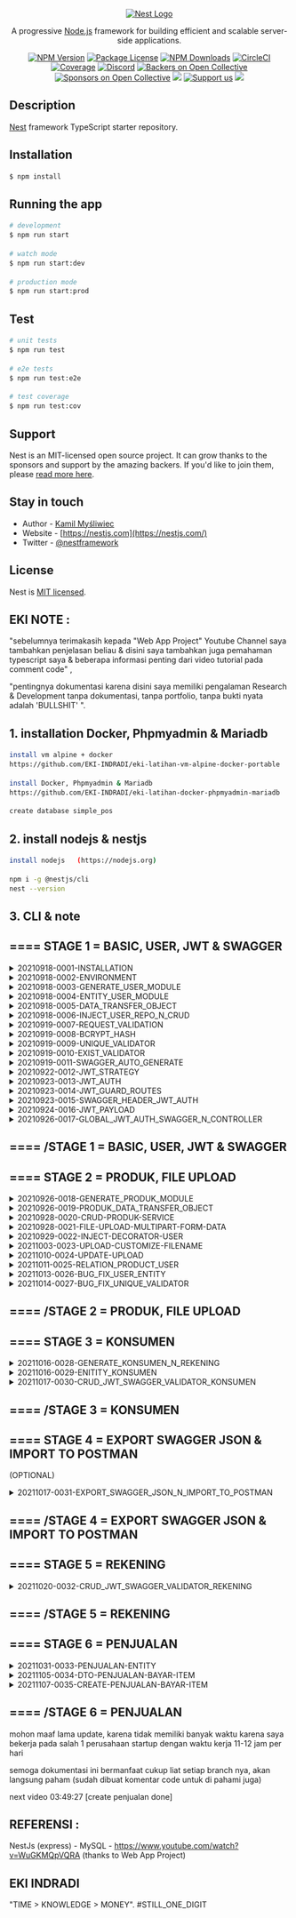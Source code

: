 <p align="center">
  <a href="http://nestjs.com/" target="blank"><img src="https://nestjs.com/img/logo_text.svg" width="320" alt="Nest Logo" /></a>
</p>

[circleci-image]: https://img.shields.io/circleci/build/github/nestjs/nest/master?token=abc123def456
[circleci-url]: https://circleci.com/gh/nestjs/nest

  <p align="center">A progressive <a href="http://nodejs.org" target="_blank">Node.js</a> framework for building efficient and scalable server-side applications.</p>
    <p align="center">
<a href="https://www.npmjs.com/~nestjscore" target="_blank"><img src="https://img.shields.io/npm/v/@nestjs/core.svg" alt="NPM Version" /></a>
<a href="https://www.npmjs.com/~nestjscore" target="_blank"><img src="https://img.shields.io/npm/l/@nestjs/core.svg" alt="Package License" /></a>
<a href="https://www.npmjs.com/~nestjscore" target="_blank"><img src="https://img.shields.io/npm/dm/@nestjs/common.svg" alt="NPM Downloads" /></a>
<a href="https://circleci.com/gh/nestjs/nest" target="_blank"><img src="https://img.shields.io/circleci/build/github/nestjs/nest/master" alt="CircleCI" /></a>
<a href="https://coveralls.io/github/nestjs/nest?branch=master" target="_blank"><img src="https://coveralls.io/repos/github/nestjs/nest/badge.svg?branch=master#9" alt="Coverage" /></a>
<a href="https://discord.gg/G7Qnnhy" target="_blank"><img src="https://img.shields.io/badge/discord-online-brightgreen.svg" alt="Discord"/></a>
<a href="https://opencollective.com/nest#backer" target="_blank"><img src="https://opencollective.com/nest/backers/badge.svg" alt="Backers on Open Collective" /></a>
<a href="https://opencollective.com/nest#sponsor" target="_blank"><img src="https://opencollective.com/nest/sponsors/badge.svg" alt="Sponsors on Open Collective" /></a>
  <a href="https://paypal.me/kamilmysliwiec" target="_blank"><img src="https://img.shields.io/badge/Donate-PayPal-ff3f59.svg"/></a>
    <a href="https://opencollective.com/nest#sponsor"  target="_blank"><img src="https://img.shields.io/badge/Support%20us-Open%20Collective-41B883.svg" alt="Support us"></a>
  <a href="https://twitter.com/nestframework" target="_blank"><img src="https://img.shields.io/twitter/follow/nestframework.svg?style=social&label=Follow"></a>
</p>
  <!--[![Backers on Open Collective](https://opencollective.com/nest/backers/badge.svg)](https://opencollective.com/nest#backer)
  [![Sponsors on Open Collective](https://opencollective.com/nest/sponsors/badge.svg)](https://opencollective.com/nest#sponsor)-->

## Description

[Nest](https://github.com/nestjs/nest) framework TypeScript starter repository.

## Installation

```bash
$ npm install
```

## Running the app

```bash
# development
$ npm run start

# watch mode
$ npm run start:dev

# production mode
$ npm run start:prod
```

## Test

```bash
# unit tests
$ npm run test

# e2e tests
$ npm run test:e2e

# test coverage
$ npm run test:cov
```

## Support

Nest is an MIT-licensed open source project. It can grow thanks to the sponsors and support by the amazing backers. If you'd like to join them, please [read more here](https://docs.nestjs.com/support).

## Stay in touch

- Author - [Kamil Myśliwiec](https://kamilmysliwiec.com)
- Website - [https://nestjs.com](https://nestjs.com/)
- Twitter - [@nestframework](https://twitter.com/nestframework)

## License

Nest is [MIT licensed](LICENSE).

##  EKI NOTE :

"sebelumnya terimakasih kepada "Web App Project" Youtube Channel saya tambahkan penjelasan beliau & disini saya tambahkan juga pemahaman typescript saya & beberapa informasi penting dari video tutorial pada comment code" ,

"pentingnya dokumentasi karena disini saya memiliki pengalaman Research & Development tanpa dokumentasi, tanpa portfolio, tanpa bukti nyata adalah 'BULLSHIT' ".

## 1. installation Docker, Phpmyadmin & Mariadb
```bash
install vm alpine + docker
https://github.com/EKI-INDRADI/eki-latihan-vm-alpine-docker-portable

install Docker, Phpmyadmin & Mariadb
https://github.com/EKI-INDRADI/eki-latihan-docker-phpmyadmin-mariadb

create database simple_pos
```

## 2. install nodejs & nestjs

```bash
install nodejs   (https://nodejs.org)

npm i -g @nestjs/cli
nest --version
```

## 3. CLI & note

## ==== STAGE 1 = BASIC, USER, JWT & SWAGGER

<details>
  <summary>20210918-0001-INSTALLATION</summary>

```bash
//001
generate project :
nest new rnd-nestjs-mysql
npm

run project :
cd rnd-nestjs-mysql
npm run start
npm run start:dev
```

</details>

<details>
  <summary>20210918-0002-ENVIRONMENT</summary>

```bash
//002
depedency injection :
npm i @nestjs/typeorm typeorm mysql2 @nestjs/config

---info
@nestjs/typeorm typeorm = https://docs.nestjs.com/recipes/sql-typeorm
mysql2 = mysql driver
@nestjs/config  = untuk config .env
---/info
```

</details>

<details>
  <summary>20210918-0003-GENERATE_USER_MODULE</summary>

```bash
//003
nest g res user
REST API
generate entry points Y

---info
nest generate resource user = generate user module https://docs.nestjs.com/recipes/crud-generator
---/info

```

</details>

<details>
  <summary>20210918-0004-ENTITY_USER_MODULE</summary>

```bash
//004
npm run start:dev
---info
npm run start:dev = untuk running project,
setelah entity selesai di buat maka pada database simple_pos akan otomatis terbuat tabel user
---/info
```

</details>

<details>
  <summary>20210918-0005-DATA_TRANSFER_OBJECT</summary>

```bash
//005
---info
data transfer object = https://docs.nestjs.com/controllers
---/info
```

</details>

<details>
  <summary>20210918-0006-INJECT_USER_REPO_N_CRUD</summary>

```bash
//006
---info
postman = https://www.postman.com/
inject repository user (entity user), agar memudahkan ketika membuat CRUD
---/info
```

</details>

<details>
  <summary>20210919-0007-REQUEST_VALIDATION</summary>

```bash
//007
npm i class-validator class-transformer
---info
informasi lebih lanjut : https://docs.nestjs.com/techniques/validation
kedua dependecy tersebut berguna untuk request validation pada API, validasi request berdasarkan class dengan memanfaatkan fungsi global middleware validationPipe
---/info
```

</details>

<details>
  <summary>20210919-0008-BCRYPT_HASH</summary>

```bash
//008
npm install -g node-gyp (perlu di install ketika npm i bcrypt , error/stuck node-pre-gyp install --fallback-to-build )
npm i bcrypt
npm i -D @types/bcrypt
---info
encryption dan hash : https://docs.nestjs.com/security/encryption-and-hashing
---/info
```

</details>

<details>
  <summary>20210919-0009-UNIQUE_VALIDATOR</summary>

```bash
//009
---info
Duplicate entry validator
pada src\user\entities\user.entity.ts :
    @Column({ unique: true })
    email: string
karena error handle yang tidak detail pada class validator,
maka diperlukanya manual duplicate validator 
---/info

nest g provider etc/validator/unique-validator

---info
nest g provider = membuat class / provider yang nantinya akan di panggil kembali (contoh digunakan untuk manual validasi unique), 
bertujuan untuk validasi jika data ditemukan maka tidak boleh dieksekusi

response :
{
    "statusCode": 400,
    "message": [
        "email admin@gmail.com sudah digunakan",
        "username admineki sudah digunakan"
    ],
    "error": "Bad Request"
}
---/info

nest g provider etc/validator/exist-validator

---info
copy dari unique-validator
---/info
```

</details>

<details>
  <summary>20210919-0010-EXIST_VALIDATOR</summary>

```bash
//010

nest g provider etc/validator/exist-validator

---info
copy dari unique-validator & rubah beberapa code, bertujuan untuk validasi jika data ditemukan maka boleh dieksekusi (contoh delete data)
response :
{
    "statusCode": 400,
    "message": [
        "id 2 tidak ditemukan"
    ],
    "error": "Bad Request"
}
---/info
```

</details>

<details>
  <summary>20210919-0011-SWAGGER_AUTO_GENERATE</summary>

```bash
//011

npm i @nestjs/swagger 
npm i swagger-ui-express

---info
openapi documentation, digunakan untuk membuat dokumentasi API, https://docs.nestjs.com/openapi/introduction ,
konfigurasi routes swagger src\main.ts
http://localhost:3000/api-docs/  ,
dan yang keren dari nestJs, ada auto generate swagger

-- auto generate swagger controller -- 
import { ApiTags } from '@nestjs/swagger';
@ApiTags('User') // AUTO GENERATE OPEN API SWAGGER  , langsung jadi dokumentasi

-- auto generate swagger property -- 
import { ApiProperty } from "@nestjs/swagger"
export class UserDto { 
    @ApiProperty() // swagger auto generate property
    @IsOptional()
    @IsExist([User, 'id'])
    id?: number  

    @ApiProperty({required:true}) // {required:true} sama aja kyk @IsNotEmpty()
    @IsString()
    @MaxLength(64)
    @MinLength(8)
    @IsNotEmpty()
    nama_user: string

    ...
    ...
}
---/info

---bug info & bug fix
disini saya menemukan bug :
  "@nestjs/swagger": "^5.0.9",
  "swagger-ui-express": "^4.1.6",
  "class-transformer": "^0.4.0",
  "class-validator": "^0.13.1",
src\user\dto\create-user.dto.ts
BUG schema swagger karena SWAGGER VS CLASS-VALIDATOR , 
kadang terjadi masalah pada @ApiProperty() (swagger) vs (class-validator) ,
BUG schema swagger tidak muncul

cara fix nya
referensi : https://github.com/nestjs/swagger/issues/459
edit nest-cli.json
{
  "collection": "@nestjs/schematics",
  "sourceRoot": "src",

  "compilerOptions": {
    "plugins": [
      {
        "name": "@nestjs/swagger/plugin"
      }
    ]
  }

}

---/bug info & bug fix
```

</details>

<details>
  <summary>20210922-0012-JWT_STRATEGY</summary>

```bash
//012
buat controller nest g crontroller <name>
buat services nest g service <name>
buat module nest g module <name>
tapi saran menggunkan resource saja agar lebih mudah

nest g res auth
REST API
generate CRUD entry points? n

npm i @nestjs/passport
npm i @nestjs/jwt
npm i passport
npm i passport-jwt
npm i -D @types/passport-jwt

buat file pada src/auth/jwt.strategy.ts

tambah .env  JWT_SECRET_KEY= 'eki-secret-key'

---info
dokumentasi :
https://docs.nestjs.com/security/authentication
https://docs.nestjs.com/security/authorization

ini digunakan (extends) dari PassportStrategy  (memodifikasinya) disesuaikan konfigurasi
---/info

```

</details>

<details>
  <summary>20210923-0013-JWT_AUTH</summary>

```bash
//013
nest g guard auth/jwt  (bawaan dari CLI codenya beberapa di hapus & di rubah)

buat dto manual auth.dto.ts
---info
setting expiresIn (waktu expired) & setting penggunaan Jwt strategy pada auth module,
login authentication & generate token
---/info

---bug info & bug fix
ada bug jika menggunakan extend UserDto, karena pada UserDto memiliki unique validator (memvalidasi jika username sama), akibatnya tidak dapat login(generate token)
---/bug info & bug fix

NOTE : pada video youtube baru menjelaskan bug fix ini pada menit 2:33:00 +
atau pada branch : 20211014-0027-BUG_FIX_UNIQUE_VALIDATOR

```

</details>

<details>
  <summary>20210923-0014-JWT_GUARD_ROUTES</summary>

```bash
//014

---info
  ----- CODE
  @Get()
  @UseGuards(JwtGuard) // melindungin request dengan JWT menggunakan Guard
  checkUserController(@Request() req) {
    ...
    ...
  ----- /CODE

  UseGuard, berfungsi untuk mengamankan routes JWT, contoh :
  ------ SESUDAH GUARD
  {
  "statusCode": 401,
  "message": "Unauthorized"
  }
  ------ /SESUDAH GUARD
---/info

---bug info & bug fix
    // ======================== ERROR 1, KETIKA NENAMBAHKAN UseGuard
    // Error: Strategy#authenticate must be overridden by subclass
    // at JwtStrategy.Strategy.authenticate (D:\_eki-latihan-nestjs-mysql\rnd-nestjs-mysql\node_modules\passport-strategy\lib\strategy.js:21:9)
    // at attempt (D:\_eki-latihan-nestjs-mysql\rnd-nestjs-mysql\node_modules\passport\lib\middleware\authenticate.js:366:16)
    // at authenticate (D:\_eki-latihan-nestjs-mysql\rnd-nestjs-mysql\node_modules\passport\lib\middleware\authenticate.js:367:7)
    // at D:\_eki-latihan-nestjs-mysql\rnd-nestjs-mysql\node_modules\@nestjs\passport\dist\auth.guard.js:91:3
    // at new Promise (<anonymous>)
    // at D:\_eki-latihan-nestjs-mysql\rnd-nestjs-mysql\node_modules\@nestjs\passport\dist\auth.guard.js:83:83
    // at JwtGuard.<anonymous> (D:\_eki-latihan-nestjs-mysql\rnd-nestjs-mysql\node_modules\@nestjs\passport\dist\auth.guard.js:49:36)
    // at Generator.next (<anonymous>)
    // at fulfilled (D:\_eki-latihan-nestjs-mysql\rnd-nestjs-mysql\node_modules\@nestjs\passport\dist\auth.guard.js:17:58)
    // at processTicksAndRejections (internal/process/task_queues.js:95:5)
    // ======================== /ERROR 1, KETIKA NENAMBAHKAN UseGuard

    // ======================== SOLUSI ERROR 1
    // pada JWT strategy (src\auth\jwt.strategy.ts), seharusnya mengambil dari passport-jwt
    // ------------ SEBELUM
    // import { Strategy } from "passport";
    // import { ExtractJwt } from "passport-jwt";
    // ------------ /SEBELUM

    //------------- SESUDAH
    // import { ExtractJwt, Strategy } from "passport-jwt";
    //------------- /SESUDAH
    // ======================== /SOLUSI ERROR 1

    // ======================== ERROR 2, import { Strategy } from "passport-jwt"; 
    //    TypeError: JwtStrategy requires a function to retrieve jwt from requests (see option jwtFromRequest)
    //    at new JwtStrategy (D:\_eki-latihan-nestjs-mysql\rnd-nestjs-mysql\node_modules\passport-jwt\lib\strategy.js:55:15)
    //    at new MixinStrategy (D:\_eki-latihan-nestjs-mysql\rnd-nestjs-mysql\node_modules\@nestjs\passport\dist\passport\passport.strategy.js:32:13)
    //    at new JwtStrategy (D:\_eki-latihan-nestjs-mysql\rnd-nestjs-mysql\src\auth\jwt.strategy.ts:14:9)
    //    at Injector.instantiateClass (D:\_eki-latihan-nestjs-mysql\rnd-nestjs-mysql\node_modules\@nestjs\core\injector\injector.js:291:19)
    //    at callback (D:\_eki-latihan-nestjs-mysql\rnd-nestjs-mysql\node_modules\@nestjs\core\injector\injector.js:43:41)
    //    at processTicksAndRejections (internal/process/task_queues.js:95:5)
    //    at Injector.resolveConstructorParams (D:\_eki-latihan-nestjs-mysql\rnd-nestjs-mysql\node_modules\@nestjs\core\injector\injector.js:119:24)
    //    at Injector.loadInstance (D:\_eki-latihan-nestjs-mysql\rnd-nestjs-mysql\node_modules\@nestjs\core\injector\injector.js:47:9)
    //    at Injector.loadProvider (D:\_eki-latihan-nestjs-mysql\rnd-nestjs-mysql\node_modules\@nestjs\core\injector\injector.js:69:9)
    //    at async Promise.all (index 4)
    // ======================== /ERROR 2, import { Strategy } from "passport-jwt"; 
            
    // ======================== SOLUSI ERROR 2
    // https://stackoverflow.com/questions/51131480/jwtstrategy-requires-a-function-to-retrieve-jwt-from-requests
    // SEBELUMNYA : // JwtFromRequest: ExtractJwt.fromAuthHeaderAsBearerToken(),  
    // SEHARUSNYA : (menggunakan j kecil)
    jwtFromRequest: ExtractJwt.fromAuthHeaderAsBearerToken(), // ini merima tokenya dari mana , kalo ini dari authorization : Bearer <token>
    // ======================== /SOLUSI ERROR 2
    
---/bug info & bug fix
```

</details>

<details>
  <summary>20210923-0015-SWAGGER_HEADER_JWT_AUTH</summary>

```bash
//015

---code
  const configSwagger = new DocumentBuilder()
  ....
  ....
    .addBearerAuth()  // karena token disini menggunakan Bearer Aeuth , ada banyak security contoh lainnya : // .addApiKey('x-access-token') // .
  ....
  ....
---/code

---info
swagger header jwt auth (swagger security), berguna untuk memasukan token pada OPEN-API (dokumentasi API) SWAGGER, untuk mengijinkan beberapa routes yang memerlukan akses token jwt,

 .addBearerAuth() mengaktifkan header jwt auth (swagger security) untuk token access , akan muncul tombol Authorize pada pojok kanan atas
---/info


---code
  @Get()
  @ApiBearerAuth() 
---/code

---info
dokumentasi https://swagger.io/docs/specification/authentication/bearer-authentication/
Authorization: Bearer <token>
ini berfungsi agar swagger tau bahwa API ini memerlukan header (Bearer token) untuk authorize routesnya (contoh gambar gembok dikanan nama routes pada controller yang diset @ApiBearerAuth() )
---/info
```

</details>

<details>
  <summary>20210924-0016-JWT_PAYLOAD</summary>

```bash
//016

silahkan di coba pada http://localhost:3000/auth 
untuk memuncukan request perlu authorization
pada swagger (masukan token pada button Authorize) 
atau
pada postman (masukan header Authorization : Bearer <token>)

---info
contoh memodifikasi JWT PAYLOAD
src\auth\jwt.strategy.ts
src\auth\auth.service.ts
src\auth\auth.controller.ts
Json Web Token memiliki fitur untuk memasukan payload data pada token nya,
nah disini payload token tersebut akan di enkripsi/hashing/encode (tergantung algoritma) 
kemudian setelah login berhasil payload tersebut akan di decode/dekripsi berupa data/object yang mana data tersebut dapat langsung digunakan kembali sesuai kebutuhan

dokumentasi jwt : https://jwt.io/
---/info
```

</details>

<details>
  <summary>20210926-0017-GLOBAL_JWT_AUTH_SWAGGER_N_CONTROLLER</summary>

```bash
//017


// AUTH USER SWAGGER :
@ApiTags('User') 
@ApiBearerAuth()  // ini aktifkan Bearer Auth untuk seluruh routes controller user (hanya swagger)
@Controller('user')

---info
// AUTH USER SWAGGER :
ini sama seperti 015 , @ApiBearerAuth() ini dapat dibuat secara spesifik dan juga sekaligus pada seluruh controller
contohnya pada user controller (hanya swagger)
---/info

// AUTH USER CONTROLLER :

@ApiTags('User')
@ApiBearerAuth()
@UseGuards(JwtGuard)  // ini aktifkan Bearer Auth untuk seluruh routes controller user (membutuhkan header Authorization : Bearer <token>)
@Controller('user')

---info
// AUTH USER CONTROLLER :
ini sama seperti 014 , @UseGuards(JwtGuard) ini dapat dibuat secara spesifik dan juga sekaligus pada seluruh controller
contohnya pada user controller  (membutuhkan header Authorization : Bearer <token>)
---/info
```

</details>

## ==== /STAGE 1 = BASIC, USER, JWT & SWAGGER

## ==== STAGE 2 = PRODUK, FILE UPLOAD

<details>
  <summary>20210926-0018-GENERATE_PRODUK_MODULE</summary>

```bash
//018
nest g res produk


---info
membuat resource produk
---/info

src\produk\entities\produk.entity.ts
    @UpdateDateColumn({ onUpdate: "CURRENT_TIMESTAMP(6)" }) 
    update_at: Date

---info
generate langsung waktu updatenya memunculkan pada object {onUpdate : value} , nanti akan otomatis keluar pada result object
---/info

src\produk\entities\produk.entity.ts
    @ManyToOne(() => User, data => data.id) // User dari User entities
    user: User // User dari User entities

---info
relasi kepada user  
ERD : produk - user
ERD : * - 1

membuat foreign key userId pada product
---/info

src\app.module.ts
      entities : [
        .....,
        Produk 
      ],
      synchronize : true 

---info
 karena adanya  synchronize : true, maka produk tabel akan otomatis digenerate di database
---/info

src\user\entities\user.entity.ts
    @OneToMany(()=>Produk, data => data.id)
    produk : Produk

---info
relasi kepada produk
ERD : user - produk
ERD : 1 - *

agar user dapat melakukan relasi pada produk  (hanya optional, lebih baik ditambahkan)
---/info


```

</details>

<details>
  <summary>20210926-0019-PRODUK_DATA_TRANSFER_OBJECT</summary>

```bash
//019
    @IsObject()
    user: UserDto
---info
setting DTO Produk,
datanya user harus object (karena relasi dari user)
pake fieldnya mengikuti object UserDto
---/info

export class CreateProdukDto extends OmitType(ProdukDto, ['id']){}
export class ProdukIdDto extends PickType(ProdukDto, ['id']){}

---info
OmitType dari swagger & buang id nya  // OmitType = buang sebagian
PickType dari swagger & hanya ambil id nya  // PickType = ambil sebagian
---/info

```

</details>

<details>
  <summary>20210928-0020-CRUD-PRODUK-SERVICE</summary>

```bash
//020
src\produk\produk.module.ts

import { Produk } from './entities/produk.entity';
import { TypeOrmModule } from '@nestjs/typeorm';

@Module({
  imports : [
    TypeOrmModule.forFeature([Produk])
  ],

---info
register entities produk pada module produk, agar entity dapat digunakan pada module produk
---/info

src\produk\produk.service.ts
src\produk\dto\update-produk.dto.ts

---info
buat services CRUD produk berdasarkan entity dan edit UpdateProdukDto
---/info

```

</details>

<details>
  <summary>20210928-0021-FILE-UPLOAD-MULTIPART-FORM-DATA</summary>

```bash
//021
npm i -D @types/multer

---info
sebelumnya menggunakan JSON konsep untuk mengeluarkan data, tetapi karena ada FILE UPLOAD ,maka perlu menggunakan 'multipart/form-data'
---/info

src\produk\produk.controller.ts
import { ...., UseInterceptors } from '@nestjs/common';
import { FileInterceptor } from '@nestjs/platform-express';
import { diskStorage } from 'multer';

@ApiTags('Produk')
@ApiBearerAuth()
@UseGuards(JwtGuard)
@Controller('produk')

...
...
...

src\produk\produk.controller.ts

  @ApiConsumes('multipart/form-data')
  @ApiBody({ type: CreateProdukDto })
  create(@Body() createProdukDto: CreateProdukDto, @UploadedFile() foto: Express.Multer.File) {
    createProdukDto.foto = foto.filename
    return this.produkService.create(createProdukDto);
  }

---info
agar swagger merubah format default (JSON) , menjadi multipart/form-data,
karena swagger ada perubahan multipart maka Request Body nya perlu disesuaikan lagi
memanfaatkan depedency multer
---/info




---bug info & bug fix

nestjs BUG Swagger (muncul data user pada swagger, padahal tidak menggunakan  @ApiProperty() )
src\produk\dto\create-produk.dto.ts
 
    @IsObject() 
    user: UserDto 


cara fix nya :
referensi : https://github.com/nestjs/swagger/issues/493
tambahkan  @ApiHideProperty()  untuk menghilangkan pada swagger (agar tidak diinput)

    @ApiHideProperty() 
    @IsObject() 
    user: UserDto 


---/bug info & bug fix

    @ApiProperty({format:'binary'})
    @IsOptional() 
    foto: string
    
---info
agar format swagger berubah untuk merubah menjadi "file upload" tambahkan {format:'binary'} (pada kondisi multipart/form-data),
sebelumnya IsString() rubah menjadi @IsOptional() karena image sudah berbentuk binary
---/info


Note :

{
    "statusCode": 400,
    "message": [
        "user must be an object"
    ],
    "error": "Bad Request"
}


Karena :

    @IsObject() 
    user: UserDto 


ini akan mengalami masalah solusinya ada pada code selanjutnya (tujuan nya agar dapat otomatis simpan data user, 
menggunakan teknologi nestjs & payload jwt)
  
```

</details>

<details>
  <summary>20210929-0022-INJECT-DECORATOR-USER</summary>

```bash
//022


{
    "statusCode": 400,
    "message": [
        "user must be an object"
    ],
    "error": "Bad Request"
}

solusinya :

nest g decorator etc/decorator/inject-user

---info
decorator InjectUser,
decorator adalah mirip sebuah function / services contoh : @ApiTags() , @Post() , @ApiBody() , dll

yang mana decorator tersebut bisa kita costum atau membuatnya,
agar produk dapat otomatis simpan data user, 
menggunakan teknologi nestjs & payload jwt
---/info

src\etc\decorator\inject-user.decorator.ts

export const InjectUser = createParamDecorator((data: any, ctx: ExecutionContext) => {
    const req = ctx.switchToHttp().getRequest()
    req.body.user = { id : req.user.id}
    return req.body
})



src\produk\produk.controller.ts
  create(@InjectUser() createProdukDto: CreateProdukDto, @UploadedFile() foto: Express.Multer.File) { // SETELAH INJECT USER
    createProdukDto.foto = foto.filename
    return this.produkService.create(createProdukDto);
  }

---info
menambahkan object user pada request (body) yang di kirim

setelah ditambahkan ketika di test maka responsenya otomatis akan inject user

{
  "barcode": "test",
  "nama_produk": "test",
  "deskripsi_produk": "test",
  "harga_beli": 111,
  "harga_jual": 110,
  "user": {
    "id": 2
  },
  "foto": "27d9b92cc2a95aceb288dac7861252cb",
  "id": 1,
  "create_at": "2021-09-28T19:11:29.644Z",
  "update_at": "2021-09-28T19:11:29.644Z"
}
---/info
  
```

</details>

<details>
  <summary>20211003-0023-UPLOAD-CUSTOMIZE-FILENAME</summary>

```bash
//023

// import { extname } from 'path/posix'; // rename 'path/posix' to 'path'
import { extname } from 'path';


 @UseInterceptors(FileInterceptor('foto', {  
    storage: diskStorage({ 
      destination: './assets/produk',
      filename: (req: any, file, cb) => {
        const fileName = [req.user.id, Date.now()].join('-') 
        let number_user_id = Number(req.user.id)
        let eki_auto_generate = new Date().getFullYear() + "-"
          + ("0" + (new Date().getMonth() + 1)).slice(-2) + "-"
          + ("0" + new Date().getDate()).slice(-2) + "-"
          + number_user_id.toString().padStart(4, '0')

        cb(null, eki_auto_generate + '.' + fileName + '.' + extname(file.originalname)) 
      }
    })
---info
- customize filename & extention file upload (multipart/form-data), karena nestjs secara default membuatfile generate yang unique tanpa ekstensi

contoh code diatas adalah cara autogenerate filename yang unique, dirubah pada function depedency multer dan memanfaatkan depedency 'path' (extname) untuk mendapatkan original filename (termasuk .)
response dari 

post file upload product :

{
  "barcode": "asdas1",
  "nama_produk": "asdas1",
  "deskripsi_produk": "asdas1",
  "harga_beli": 300,
  "harga_jual": 400,
  "user": {
    "id": 2
  },
  "foto": "2021-10-03-0002.2-1633275013383.png",
  "id": 4,
  "create_at": "2021-10-03T08:30:14.236Z",
  "update_at": "2021-10-03T08:30:14.236Z"
}

get product : 

[
....
....
  {
    "id": 4,
    "barcode": "asdas1",
    "nama_produk": "asdas1",
    "deskripsi_produk": "asdas1",
    "harga_beli": 300,
    "harga_jual": 400,
    "foto": "2021-10-03-0002.2-1633275013383.png",
    "create_at": "2021-10-03T08:30:14.236Z",
    "update_at": "2021-10-03T08:30:14.236Z"
  }
]

---/info
```

</details>


<details>
  <summary>20211010-0024-UPDATE-UPLOAD</summary>
  
```bash
//024

let number_user_id = Number(req.user.id)
let eki_auto_generate = new Date().getFullYear() 
  + ("0" + (new Date().getMonth() + 1)).slice(-2) 
  + ("0" + new Date().getDate()).slice(-2) + "-"
  + "USR" + number_user_id.toString().padStart((String(number_user_id).length > 4) ? String(number_user_id).length : 4, '0') + "-"
  + Date.now()
cb(null, eki_auto_generate + extname(file.originalname))

---info
Autogenerate product file
FILENAME : "PD20211010-USR0002-1633834448773.png"
---/info

 @Patch(':id')
//==============================COPY FROM POST CONTROLLER
  @UseInterceptors(FileInterceptor('foto', {
    storage: diskStorage({
      destination: './assets/produk',
      filename: (req: any, file, cb) => {
        let number_user_id = Number(req.user.id)
        let eki_auto_generate = "PD"
          + new Date().getFullYear()
          + ("0" + (new Date().getMonth() + 1)).slice(-2)
          + ("0" + new Date().getDate()).slice(-2) + "-"
          + "USR" + number_user_id.toString().padStart((String(number_user_id).length > 4) ? String(number_user_id).length : 4, '0') + "-"
          + Date.now()

        cb(null, eki_auto_generate + extname(file.originalname))
      }
    })
  }))
  @ApiConsumes('multipart/form-data') // agr swagger merubah format default (JSON) , menjadi multipart/form-data
  @ApiBody({ type: CreateProdukDto })
  //==============================/COPY FROM POST CONTROLLER
    update(@Param('id') id: string, @InjectUser() updateProdukDto: UpdateProdukDto, @UploadedFile() foto: Express.Multer.File) {
    if(foto){
      updateProdukDto.foto = foto.filename
    }
    return this.produkService.update(+id, updateProdukDto);
  }

---info
update file upload , pada patch id , copy post controller dan tambahkan pada controller patch
---/info

export class UpdateProdukDto extends PartialType(ProdukDto) {
    @ApiProperty()
    @IsString()
    @IsNotEmpty()
    barcode: string
}

---info
bug fix BUG FIX update menghilangkan IsUnique ,
    {
        "statusCode": 400,
        "message": [
          "barcode test sudah digunakan"
        ],
        "error": "Bad Request"
    }

---/info

```

</details>


<details>
  <summary>20211011-0025-RELATION_PRODUCT_USER</summary>
  
```bash
//025


  findAll() {
    return this.produkRepo.find({
      relations:['user'] 
    }) 
  }


---info
relasi 
product dengan user ManyToOne 

// src\produk\entities\produk.entity.ts
    @ManyToOne(() => User, data => data.id)
    user: User 
---/info

// src\user\entities\user.entity.ts
    @Column({select : false})
    password: string

---info
{select : false}

berfungsi untuk menghilangkan password pada result, ini berlaku bukan hanya pada product, tapi seluruh data yang terkait dengan user.entity
password akan hilang diresult

sebelum :
GET : http://localhost:3000/produk
[
  {
    "id": 1,
    "barcode": "test",
    "nama_produk": "test",
    "deskripsi_produk": "test",
    "harga_beli": 2400,
    "harga_jual": 2000,
    "foto": "PD20211010-USR0002-1633837916127.png",
    "create_at": "2021-09-28T19:11:29.644Z",
    "update_at": "2021-10-09T20:51:56.000Z",
    "user": {
      "id": 2,
      "nama_user": "stringst",
      "email": "string@mail.com",
      "username": "stringst",
      "password": "$2b$10$646n44TYIPip12vmm2zz9OdBJJoniOKdcHNLVkdjDgwS0TmQ1n4Qy",
      "create_at": "2021-09-26T01:28:39.072Z",
      "update_at": "2021-09-26T01:28:39.072Z"
    }
  },
  ..
  ..
]

sesudah : 
GET : http://localhost:3000/produk
[
  {
    "id": 1,
    "barcode": "test",
    "nama_produk": "test",
    "deskripsi_produk": "test",
    "harga_beli": 2400,
    "harga_jual": 2000,
    "foto": "PD20211010-USR0002-1633837916127.png",
    "create_at": "2021-09-28T19:11:29.644Z",
    "update_at": "2021-10-09T20:51:56.000Z",
    "user": {
      "id": 2,
      "nama_user": "stringst",
      "email": "string@mail.com",
      "username": "stringst",
      "create_at": "2021-09-26T01:28:39.072Z",
      "update_at": "2021-09-26T01:28:39.072Z"
    }
  },
  ..
  ..
]

sesudah :
GET : http://localhost:3000/user
[
  ..
  ..,
  {
    "id": 2,
    "nama_user": "stringst",
    "email": "string@mail.com",
    "username": "stringst",
    "create_at": "2021-09-26T01:28:39.072Z",
    "update_at": "2021-09-26T01:28:39.072Z"
  }
]


---info

---/info

```

</details>

<details>
  <summary>20211013-0026-BUG_FIX_USER_ENTITY</summary>


```bash
//026

// src\user\entities\user.entity.ts
@Column({ name: 'password', select: false })
password: string

---bug info

karena ada perubahan pada entity user , 
untuk keperluan menghilangkan password pada setiap result yang berhubungan dengan user :

@Column({ name: 'password', select: false }) 

// {select : false} atau { name: 'password', select: false } 
// sama saja (name hanya untuk set name secara spesifik)

pada fungsi 

//src\auth\auth.service.ts
let user = await this.userService.findUsername(username)  

akan memiliki mendapaatkan password (password tidak akan muncul)

//src\user\user.service.ts
const valid = this.userService.compare(password, user.password) 

akibatnya password tidak dapat di validasi

//src\user\user.service.ts
compare(plaintextPassword, hashPassword) {
    const valid = bcrypt.compareSync(plaintextPassword, hashPassword)
    return valid
}

password dekripsi tidak akan sama 

ini semua karenakan  select: false.

---/bug info

---bug fix

src\user\user.service.ts
-- sebelum
findUsername(username) {
 return this.userRepo.findOne({ username: username });
}
-- 


-- sesudah
findUsername(username) {
    return this.userRepo.createQueryBuilder('user')
      .addSelect('password').where({ username: username }).getRawOne()
}
-- 

referensi :     
- https://stackoverflow.com/questions/65870541/typeorm-nestjs-using-querybuilder
- https://github.com/typeorm/typeorm/issues/5816

---/bug fix

```

</details>


<details>
  <summary>20211014-0027-BUG_FIX_UNIQUE_VALIDATOR</summary>

ini ada branch optional (saran tetap mengikuti branch ini) sebenarnya ini sudah dibug fix dicode saya (menggunakan versi saya),
sama saja, cumaa saya tetap sampaikan dari versi video cara bug fix nya yang sedikit berbeda dengan saya.
sebenarnya masalah ini sudah ada dari branch 20210923-0013-JWT_AUTH , tetapi sudah saya bug fix di branch tersebut dan selanjutnya.

```bash

//027
1. BUG FIX AUTH_DTO keperluan untuk get token saat login agar tidak error username telah digunakan


A. src\auth\auth.dto.ts
--- sebelum BUG FIX
export class AuthDto extends PickType(UserDto,['username','password']){}
--- 
--- sesudah - OLD BUG FIX (VERSI SAYA) & NEW BUG FIX (VERSI VIDEO) = SAMA
export class AuthDto {
    @ApiProperty()
    @IsString()
    @MaxLength(32)
    @MinLength(8)
    @IsNotEmpty()
    username: string

    @ApiProperty()
    @IsString()
    @MaxLength(32)
    @MinLength(8)
    @IsNotEmpty()
    password: string
}
--- 

B. src\user\user.service.ts
--- sebelum BUG FIX
findUsername(username) {
   return this.userRepo.findOne({ username: username });
}
--- 

--- sesudah - OLD BUG FIX (VERSI SAYA)
findUsername(username) {
  return this.userRepo.createQueryBuilder('user')
    .addSelect('password').where({ username: username }).getRawOne()
}
--- 

--- sesudah - NEW BUG FIX (VERSI VIDEO)
findUsername(username) {
   return this.userRepo.findOne({ username: username }, { select: ['id', 'password'] });
}
--- 


NOTE BUG FIX USER : 

Kedua fungsi bug fix tersebut sama fungsinya tetapi untuk BUG FIX VERSI SAYA itu memanfaatkan createQueryBuilder


2. BUG FIX UPDATE PRODUCT, agar barcode tidak error telah digunakan

A1. src\etc\validator\unique-validator.ts (NEW BUG FIX (VERSI VIDEO))
--- sebelum BUG FIX
async validate(value: any, args: ValidationArguments) {
   let find = { [args.constraints[1]]: args.value }
   let check = await getConnection().getRepository(args.constraints[0]).findOne(find)
   if (check) return false // jika ada return false
   return true
}
--- 

--- sesudah - NEW BUG FIX (VERSI VIDEO)
async validate(value: any, args: ValidationArguments) {
    let find = {
        where: { [args.constraints[1]]: args.value }
    }

    if (args.object['id']){
        find.where['id'] = Not(args.object['id']) // { Not } from 'typeorm';
    }

    let check = await getConnection().getRepository(args.constraints[0]).findOne(find)
    if (check) return false // jika ada return false
    return true
}
--- 

B1. src\produk\produk.controller.ts (NEW BUG FIX (VERSI VIDEO))

--- sebelum BUG FIX
 @Patch(':id')
  @UseInterceptors(FileInterceptor('foto', {
    storage: diskStorage({
      destination: './assets/produk',
      filename: (req: any, file, cb) => {
        let number_user_id = Number(req.user.id)
        let eki_auto_generate = "PD"
          + new Date().getFullYear()
          + ("0" + (new Date().getMonth() + 1)).slice(-2)
          + ("0" + new Date().getDate()).slice(-2) + "-"
          + "USR" + number_user_id.toString().padStart((String(number_user_id).length > 4) ? String(number_user_id).length : 4, '0') + "-"
          + Date.now()
        cb(null, eki_auto_generate + extname(file.originalname))
      }
    })
  }))
  @ApiConsumes('multipart/form-data') 
  @ApiBody({ type: CreateProdukDto }) 
  
  update(@Param('id') id: string, @InjectUser() updateProdukDto: UpdateProdukDto, @UploadedFile() foto: Express.Multer.File) {
    if (foto) {
      updateProdukDto.foto = foto.filename
    }
    return this.produkService.update(+id, updateProdukDto);
  }
--- 

--- sesudah - NEW BUG FIX (VERSI VIDEO)
 @Patch(':id')
  @UseInterceptors(FileInterceptor('foto', {
    storage: diskStorage({
      destination: './assets/produk',
      filename: (req: any, file, cb) => {
        let number_user_id = Number(req.user.id)
        let eki_auto_generate = "PD"
          + new Date().getFullYear()
          + ("0" + (new Date().getMonth() + 1)).slice(-2)
          + ("0" + new Date().getDate()).slice(-2) + "-"
          + "USR" + number_user_id.toString().padStart((String(number_user_id).length > 4) ? String(number_user_id).length : 4, '0') + "-"
          + Date.now()
        cb(null, eki_auto_generate + extname(file.originalname))
      }
    })
  }))
  @ApiConsumes('multipart/form-data') 
  @ApiBody({ type: UpdateProdukDto })
  
  update(@Param('id') id: string, @InjectUser() updateProdukDto: UpdateProdukDto, @UploadedFile() foto: Express.Multer.File) {
    if (foto) {
      updateProdukDto.foto = foto.filename
    }
    return this.produkService.update(+id, updateProdukDto);
  }

--- 

C1. src\produk\dto\update-produk.dto.ts (NEW BUG FIX (VERSI VIDEO))

--- sebelum BUG FIX
export class UpdateProdukDto extends PartialType(ProdukDto) {} 
--- 

--- sesudah - NEW BUG FIX (VERSI VIDEO)
export class UpdateProdukDto extends PartialType(ProdukDto) {}  // tidak ada perubahan
---


A2. src\produk\dto\update-produk.dto.ts (OLD BUG FIX (VERSI SAYA))

--- sebelum BUG FIX
export class UpdateProdukDto extends PartialType(ProdukDto) {} 
--- 

--- sesudah - NEW BUG FIX (VERSI VIDEO)
export class UpdateProdukDto extends PartialType(ProdukDto) {
  @ApiProperty()
  @IsString()
  @IsNotEmpty()
  barcode: string
 }
---


NOTE BUG FIX PRODUCT : 

BUG FIX VERSI VIDEO (A1-B1-C1), jauh lebih baik untuk penanganan barcode,
kelebihannya parameter barcode tidak dapat di hacking / inject dari luar karena ada validasi lebih dalam untuk barcode (hanya barcode yang di perbolehkan yang jika id yang digunakan sesuai dengan barcode)

BUG FIX VERSI SAYA (A2), lebih sedikit kenapa ? 
secara logika barcode tidak mungkin dapat di rubah artinya barcode pada aplikasi akan di disable (tidak dapat di rubah), maka jika case seperti tersebut tidak perlu banyak bug fix



```

</details>


## ==== /STAGE 2 = PRODUK, FILE UPLOAD

## ==== STAGE 3 = KONSUMEN

<details>
  <summary>20211016-0028-GENERATE_KONSUMEN_N_REKENING</summary>

```bash

//028

nest g res konsumen

- rest api
- crud yes

---info
generate resource konsumen
---


nest g res rekening

- rest api
- crud yes

---info
generate resource rekening
---

```

</details>


<details>
  <summary>20211016-0029-ENITITY_KONSUMEN</summary>

```bash

//029
update src\konsumen\entities\konsuman.entity.ts
update src\app.module.ts

---info bug
NestJs BUG Entity classs name

Konsuman // (yang di generate adalah Konsumen) tetapi classnya Konsuman, entities\konsuman.entity.ts  
ini adalah kesalahan dari nest, kemungkinan karena auto checking english translate men jadi man
---

---info 
selanjutnya tabel schema konsumen akan auto generate pada databases
---

update src\user\entities\user.entity.ts
update src\konsumen\konsumen.module.ts
update src\konsumen\konsumen.service.ts

---info 
update Entity
---

```

</details>


<details>
  <summary>20211017-0030-CRUD_JWT_SWAGGER_VALIDATOR_KONSUMEN</summary>

```bash

//030
update src\konsumen\konsumen.service.ts
update src\konsumen\dto\create-konsuman.dto.ts
update src\konsumen\dto\update-konsuman.dto.ts
update src\konsumen\konsumen.controller.ts


---info 
jika error 
inject-user.decorator ....

berarti perlu login dahulu untuk dapat data user
@ApiBearerAuth() // (LOGO GEMBOK SWAGGER) perlu tambahkan di controller
@UseGuards(JwtGuard) // verifikasi token swagger (by swagger authorize)
---

update code bug fix src\konsumen\entities\konsuman.entity.ts

---info 
- sebelum -

    User: User 

- sesudah -

    user: User // bug fix user key kecil

---/info 

update code update src\konsumen\dto\create-konsuman.dto.ts

---info 
- sebelum -

    User: CreateUserDto 

- sesudah -

    user: CreateUserDto // bug fix user key kecil

---/info 


update code update src\produk\produk.controller.ts

---info 
- sebelum -

  @Delete(':id')
  remove(@Param('id') id: string) {
    return this.produkService.remove(+id);
  }

- sesudah -

  @Delete(':id')
  remove(@Param() id: ProdukIdDto) {   // agar tervalidasi
    return this.produkService.remove(id.id); // agar tervalidasi
  }

---/info 

```

</details>

## ==== /STAGE 3 = KONSUMEN

## ==== STAGE 4 = EXPORT SWAGGER JSON & IMPORT TO POSTMAN

(OPTIONAL)

<details>
  <summary>20211017-0031-EXPORT_SWAGGER_JSON_N_IMPORT_TO_POSTMAN</summary>

```bash
//031
```

```bash
--- EXPORT SWAGGER JSON 
untuk generate file  json dapat menggunakan fitur fs ,

untuk membuatnya menjadi api dengan result json :

-- CODE :
SwaggerModule.setup('api-docs', app, swaggerDocument, configCustomSwagger)
-- /CODE :

http://localhost:3000/api-docs <-- OPEN API SWAGGER 
http://localhost:3000/api-docs-json <-- untuk membuatnya menjadi JSON tinggal tambahkan '-json'

--- /EXPORT SWAGGER JSON 

```

![EXAMPLE](https://github.com/EKI-INDRADI/eki-latihan-nestjs-mysql/raw/master/EXPORT_SWAGGER_JSON.png)


```bash

--- IMPORT SWAGGER JSON  TO POSTMAN
DOWNLOAD POSTMAN : https://www.postman.com/

import -> link -> http://localhost:3000/api-docs-json -> CONTINUE -> IMPORT
--- /IMPORT SWAGGER JSON  TO POSTMAN

```

![EXAMPLE](https://github.com/EKI-INDRADI/eki-latihan-nestjs-mysql/raw/master/IMPORT_SWAGGER_JSON_TO_POSTMAN_1.png)
![EXAMPLE](https://github.com/EKI-INDRADI/eki-latihan-nestjs-mysql/raw/master/IMPORT_SWAGGER_JSON_TO_POSTMAN_2.png)
![EXAMPLE](https://github.com/EKI-INDRADI/eki-latihan-nestjs-mysql/raw/master/IMPORT_SWAGGER_JSON_TO_POSTMAN_3.png)

referensi : 
- https://github.com/nestjs/swagger/issues/158 (EXPORT SWAGGER JSON)
- https://stackoverflow.com/questions/39072216/how-to-import-swagger-apis-into-postman (IMPORT SWAGGER JSON TO POSTMAN)



</details>

## ==== /STAGE 4 = EXPORT SWAGGER JSON & IMPORT TO POSTMAN

## ==== STAGE 5 = REKENING

<details>
  <summary>20211020-0032-CRUD_JWT_SWAGGER_VALIDATOR_REKENING</summary>

```bash
/032

update src\rekening\entities\rekening.entity.ts
update src\rekening\dto\create-rekening.dto.ts
update src\user\entities\user.entity.ts
update src\app.module.ts

---info
secara otomatis tabel rekening akan terbuat
---/info

update src\rekening\dto\create-rekening.dto.ts
update src\rekening\dto\update-rekening.dto.ts
update src\rekening\rekening.module.ts
update src\rekening\rekening.service.ts

---info
membuat services crud , schema untuk swagger & validasi
---/info

update src\rekening\rekening.controller.ts

---info
membuat controller crud , jwt & swagger
---/info

Note : ini mirip seperti crud sebelumnya

```

</details>

## ==== /STAGE 5 = REKENING


## ==== STAGE 6 = PENJUALAN

<details>
  <summary>20211031-0033-PENJUALAN-ENTITY</summary>

```bash
/033

nest g res penjualan -> rest api -> yes

update src\penjualan\entities\penjualan.entity.ts
update src\app.module.ts (Penjaualn)

---info
buat tabel penjualan
---/info

buat entity manual src\penjualan\entities\penjualan-item.entity.ts
update src\app.module.ts (Penjualan_item)

---info
buat tabel penjualanItem
---/info

buat entity manual src\penjualan\entities\penjualan-bayar.entity.ts
update src\app.module.ts (Penjualan_bayar)

---info
buat tabel penjualanBayar
---/info

update src\penjualan\penjualan.module.ts

---info
Import penjualan,penjualanItem,penjualanBayar
---/info

update src\penjualan\entities\penjualan.entity.ts

@OneToMany(() => PenjualanItem, data => data.id, {cascade:true})
item: PenjualanItem[] //ini array

@OneToMany(() => PenjualanBayar, data => data.id, {cascade:true})
bayar: PenjualanBayar[] //ini array

---info
{cascade:true} == ketika penjualan ini di hapus/di update, maka secara otomatis harus memutus relasi penjualanItem dan penjualanBayar, agar tidak ter-select kembali
---/info

update src\penjualan\entities\penjualan-item.entity.ts

@ManyToOne(() => Penjualan, data => data.id, { onDelete: "CASCADE", onUpdate: "CASCADE" })
penjualan: Penjualan

---info
Aktifkan CASCADE pada penjualanItem
---/info

update src\penjualan\entities\penjualan-bayar.entity.ts

@ManyToOne(() => Penjualan, data => data.id, { onDelete: "CASCADE", onUpdate: "CASCADE" })
penjualan: Penjualan

---info
Aktifkan CASCADE pada penjualanBayar
---/info


```

</details>

<details>
  <summary>20211105-0034-DTO-PENJUALAN-BAYAR-ITEM</summary>

```bash
/034

update src\penjualan\dto\create-penjualan.dto.ts

@ApiProperty({type:KonsumenId})
@ValidateNested())
@IsObject()
konsumen: KonsumenId 

---info
@ApiProperty({type:KonsumenId}) berguna untuk :
hanya perlu konsumen id nya saja

@ValidateNested() berguna untuk :
api ini akan memvalidasi dto konsumen ( src\konsumen\dto\create-konsuman.dto.ts), 
untuk keperluan IsExist ID nya (sudah ada atau tdk)

@IsObject()
konsumen: KonsumenId  berguna untuk :
hanya ambil id nya
---/info


buat manual src\penjualan\dto\penjualan-item.dto.ts 

@ApiProperty({type:ProdukIdDto})
@IsObject()
@ValidateNested()
produk: ProdukIdDto

---info
(untuk keperluan buat dto Penjualan agar bisa buat DTO dengan Array dari penjualanItem)
---/info

    
buat manual src\penjualan\dto\penjualan-bayar.dto.ts 

@ApiProperty({ type: RekeningIdDto })
@IsObject()
@ValidateNested()
rekening: RekeningIdDto

---info
(untuk keperluan buat dto Penjualan agar bisa buat DTO dengan Array dari penjualanBayar) 
---/info



update src\penjualan\dto\create-penjualan.dto.ts

@ApiProperty({ type: [PenjualanItemDto] }) 
@IsArray()
@ValidateNested({each : true}) 
item: PenjualanItemDto[]

@ApiProperty({ type: [PenjualanBayarDto] }) 
@ValidateNested()
@ValidateNested({each : true}) 
bayar: PenjualanBayarDto[]

---info
update penjualan menggunakan DTO dari penjaualn bayar & penjualan item

@ApiProperty({ type: [PenjualanItemDto] })  berguna untuk :
keperluan untuk data berupa array, menggunakan type : [...], perlu buat DTO nya

@IsArray()
@ValidateNested({each : true}) berguna untuk :
karena array maka perlu di each true (untuk loop data) & setiap arraynya akan di validasi

item: PenjualanItemDto[] berguna untuk :
mendefinisikan array
---/info

update src\penjualan\penjualan.controller.ts
@ApiTags('Penjualan')

update src\penjualan\dto\create-penjualan.dto.ts
export class CreatePenjualanDto extends OmitType(PenjualanDto, ['id']) { }

---info
keperluan untuk check swagger schema
http://localhost:3000/api-docs
---/info

```

</details>


<details>
  <summary>20211107-0035-CREATE-PENJUALAN-BAYAR-ITEM</summary>

```bash
/035

update src\penjualan\penjualan.service.ts 
update src\penjualan\dto\update-penjualan.dto.ts

---info
service & update dto 
---/info


nest g decorator penjualan/penjualan-proses
update src\penjualan\penjualan-proses.decorator.ts
update src\penjualan\penjualan.controller.ts

---info
untuk keperluan kalkulasi dari total/subtotal/proses lainnya pada penjualan saja (maka tidak perlu dibuat didalam etc)
---/info

update src\penjualan\penjualan-proses.decorator.ts (copy dari src\etc\decorator\inject-user.decorator.ts)
update src\penjualan\penjualan.controller.ts (ubah @Body() ke @PenjualanProses())

---info
ubah semua @Body() pada controller menjadi @PenjualanProses() (untuk otomatis kalkulasi dari request)
biar otomatis kalkulasi 
---/info

update src\penjualan\dto\create-penjualan.dto.ts (delete condition update for swagger)
update src\penjualan\penjualan.controller.ts (delete condition update for swagger)

---info
delete condition update
---/info

bug fix src\penjualan\entities\penjualan-bayar.entity.ts

---info
bug fix harusnya gak perlu ada 
@Column() 
potongan : number
---/info

bug fix src\penjualan\entities\penjualan.entity.ts (gak pake id, harusnya pake penjualan)

---info
perlu cek penjualan, penjualan_bayar dan penjualan_item 

    @OneToMany(() => PenjualanItem, data => data.id, {cascade:true}) // harusnya .penjualan  bukan id harus di liad dari array per element/object PenjualanItem // @OneToMany(() => PenjualanItem, data => data.id, {cascade:true})
    item: PenjualanItem[] //ini array

    @OneToMany(() => PenjualanBayar, data => data.id, {cascade:true}) // harusnya .penjualan  bukan id harus di liad dari array per element/object PenjualanBayar //    @OneToMany(() => PenjualanBayar, data => data.id, {cascade:true}) 
    bayar: PenjualanBayar[] //ini array
---/info


check database penjualan_bayar
check database penjualan_item
check database penjualan

---info
menit 3:40:00 s/d  3:48:00

menit 3:47:10 s/d 3:47:21  untuk id bayar dan id item sudah benar ( tidak null )

tetapi return nya tidak benar
---/info

bug fix src\penjualan\dto\create-penjualan.dto.ts
    
---info

------------- sebelum
@ApiProperty({ type: [PenjualanItemDto] }) 
@IsArray()
@ValidateNested({ each: true }) 
item: PenjualanItemDto[] 

@ApiProperty({ type: [PenjualanBayarDto] }) 
@ValidateNested()
@ValidateNested({ each: true }) 
------------- /sebelum


------------- sesudah
import { Type } from "class-transformer"

@ApiProperty({ type: [PenjualanItemDto] }) 
@IsArray()
@ValidateNested({ each: true }) 
@Type(()=>PenjualanItemDto)
item: PenjualanItemDto[] 

@ApiProperty({ type: [PenjualanBayarDto] }) 
@IsArray()
@Type(()=>PenjualanBayarDto)
@ValidateNested({ each: true }) 
------------- /sesudah





bug fix  src\penjualan\dto\penjualan-bayar.dto.ts

---info
jika error "Field , 'jumlah_bayar' doesn't have a default"

pada
src\penjualan\dto\penjualan-bayar.dto.ts  itu karena validasi value belum tambahkan

@IsNumber()
jumlah_bayar: number
---/info

hasilnya = 

request :
{
  "no_faktur": "FK-113",
  "tanggal": "2021-11-07",
  "konsumen": {
    "id": 4
  },
  "item": [
    {
      "jumlah_jual": 10,
      "harga_jual": 10000,
      "potongan": 1000,
      "produk": {
        "id": 7
      }
    },
    {
      "jumlah_jual": 10,
      "harga_jual": 5000,
      "potongan": 1500,
      "produk": {
        "id": 6
      }
    }
  ],
  "bayar": [
    {
      "tanggal_bayar": "2021-11-07",
      "jumlah_bayar": 100000,
      "rekening": {
        "id": 2
      }
    }
  ]
}


response :
{
  "no_faktur": "FK-113",
  "tanggal": "2021-11-07T00:00:00.000Z",
  "konsumen": {
    "id": 4
  },
  "item": [
    {
      "jumlah_jual": 10,
      "harga_jual": 10000,
      "potongan": 1000,
      "produk": {
        "id": 7
      },
      "user": {
        "id": 2
      },
      "id": 5,
      "create_at": "2021-11-06T23:48:19.043Z",
      "update_at": "2021-11-06T23:48:19.043Z"
    },
    {
      "jumlah_jual": 10,
      "harga_jual": 5000,
      "potongan": 1500,
      "produk": {
        "id": 6
      },
      "user": {
        "id": 2
      },
      "id": 6,
      "create_at": "2021-11-06T23:48:19.049Z",
      "update_at": "2021-11-06T23:48:19.049Z"
    }
  ],
  "bayar": [
    {
      "tanggal_bayar": "2021-11-07T00:00:00.000Z",
      "jumlah_bayar": 100000,
      "rekening": {
        "id": 2
      },
      "user": {
        "id": 2
      },
      "id": 3,
      "create_at": "2021-11-06T23:48:19.039Z",
      "update_at": "2021-11-06T23:48:19.039Z"
    }
  ],
  "total_transaksi": 150000,
  "total_potongan": 2500,
  "total_bayar": 100000,
  "id": 11,
  "create_at": "2021-11-06T23:48:19.033Z",
  "update_at": "2021-11-06T23:48:19.033Z"
}

---info

bug fix src\penjualan\dto\create-penjualan.dto.ts

@ApiHideProperty() 
@IsObject()
user: UserIdDto

---info
bug fix src\penjualan\dto\create-penjualan.dto.ts

perlu validasi ( minimal 1 validator  cth :   @IsObject())
---/info

bug fix src\penjualan\penjualan-proses.decorator.ts

---info

jika error ( setelah menambahkan IsObject() )

Unknown column 'NaN' in 'field list'
QueryFailedError: Unknown column 'NaN' in 'field list'

------------- sebelum
let user = { id: req.user.id }
req.body.user = { id: user }
------------- /sebelum

------------- sesudah
let user = { id: req.user.id }
req.body.user = user
------------- /sesudah
---/info


```

</details>


## ==== /STAGE 6 = PENJUALAN


mohon maaf lama update, karena tidak memiliki banyak waktu karena saya bekerja pada salah 1 perusahaan startup dengan waktu kerja 11-12 jam per hari

semoga dokumentasi ini bermanfaat cukup liat setiap branch nya, akan langsung paham (sudah dibuat komentar code untuk di pahami juga)

next video  03:49:27 [create penjualan done]

 
## REFERENSI :

NestJs (express) - MySQL - https://www.youtube.com/watch?v=WuGKMQpVQRA (thanks to Web App Project)

## EKI INDRADI

"TIME > KNOWLEDGE > MONEY". #STILL_ONE_DIGIT
